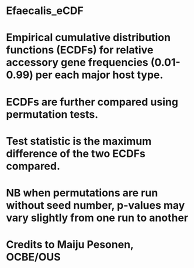 # Efaecalis_eCDF

# Empirical cumulative distribution functions (ECDFs) for relative accessory gene frequencies (0.01-0.99) per each major host type.
# ECDFs are further compared using permutation tests.
# Test statistic is the maximum difference of the two ECDFs compared.
# NB when permutations are run without seed number, p-values may vary slightly from one run to another
# Credits to Maiju Pesonen, OCBE/OUS
